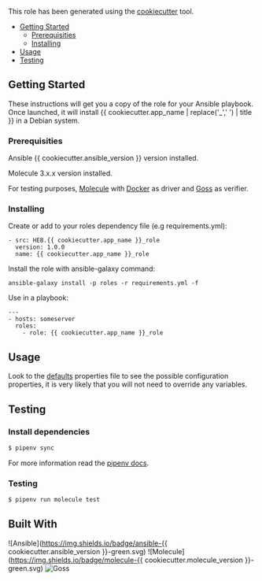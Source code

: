 
This role has been generated using the [cookiecutter](https://github.com/cookiecutter/cookiecutter) tool.

- [Getting Started](#getting-started)
	- [Prerequisities](#prerequisities)
	- [Installing](#installing)
- [Usage](#usage)
- [Testing](#testing)


## Getting Started
These instructions will get you a copy of the role for your Ansible playbook. Once launched, it will install {{ cookiecutter.app_name | replace('_',' ') | title }} in a Debian system.

### Prerequisities

Ansible {{ cookiecutter.ansible_version }} version installed.

Molecule 3.x.x version installed.

For testing purposes, [Molecule](https://molecule.readthedocs.io/) with [Docker](https://www.docker.com/) as driver and [Goss](https://github.com/aelsabbahy/goss) as verifier.

### Installing

Create or add to your roles dependency file (e.g requirements.yml):

```
- src: HEB.{{ cookiecutter.app_name }}_role
  version: 1.0.0
  name: {{ cookiecutter.app_name }}_role
```

Install the role with ansible-galaxy command:

```
ansible-galaxy install -p roles -r requirements.yml -f
```

Use in a playbook:

```
---
- hosts: someserver
  roles:
    - role: {{ cookiecutter.app_name }}_role
```

## Usage

Look to the [defaults](defaults/main.yml) properties file to see the possible configuration properties, it is very likely that you will not need to override any variables.


## Testing

### Install dependencies

```sh
$ pipenv sync
```

For more information read the [pipenv docs](ipenv-fork.readthedocs.io/en/latest/).

### Testing

```sh
$ pipenv run molecule test 
```

## Built With

![Ansible](https://img.shields.io/badge/ansible-{{ cookiecutter.ansible_version }}-green.svg)
![Molecule](https://img.shields.io/badge/molecule-{{ cookiecutter.molecule_version }}-green.svg)
![Goss](https://img.shields.io/badge/goss-0.3.16-green.svg)


